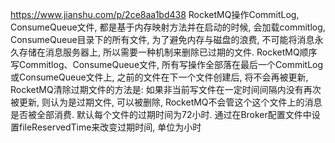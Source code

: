 https://www.jianshu.com/p/2ce8aa1bd438
RocketMQ操作CommitLog, ConsumeQueue文件, 都是基于内存映射方法并在启动的时候, 会加载commitlog, ConsumeQueue目录下的所有文件,
为了避免内存与磁盘的浪费, 不可能将消息永久存储在消息服务器上, 所以需要一种机制来删除已过期的文件. 
RocketMQ顺序写Commitlog、ConsumeQueue文件, 所有写操作全部落在最后一个CommitLog或ConsumeQueue文件上, 之前的文件在下一个文件创建后, 将不会再被更新,
RocketMQ清除过期文件的方法是: 
如果非当前写文件在一定时间间隔内没有再次被更新, 则认为是过期文件, 可以被删除, 
RocketMQ不会管这个这个文件上的消息是否被全部消费. 默认每个文件的过期时间为72小时. 
通过在Broker配置文件中设置fileReservedTime来改变过期时间, 单位为小时
